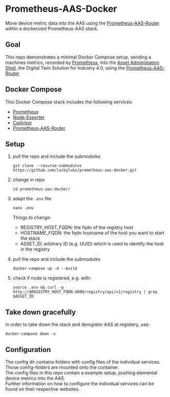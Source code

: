 # Prometheus-AAS-Docker

Move device metric data into the AAS using the [Prometheus-AAS-Router](https://github.com/n14s/prometheus-aas-router) within a dockerized Prometheus-AAS stack.

## Goal

This repo demonstrates a minimal Docker Compose setup, sending a machines metrics, recorded by [Prometheus](https://prometheus.io/), into the [Asset Administation Shell](https://www.plattform-i40.de/IP/Redaktion/EN/Standardartikel/specification-administrationshell.html), the Digital Twin Solution for Industry 4.0, using the [Prometheus-AAS-Router](https://github.com/n14s/prometheus-aas-router)

## Docker Compose

This Docker Compose stack includes the following services:

- [Prometheus](https://github.com/prometheus/prometheus)
- [Node-Exporter](https://github.com/prometheus/node_exporter)
- [Cadvisor](https://github.com/google/cadvisor)
- [Prometheus-AAS-Router](https://github.com/luckyluks/prometheus-aas-router)

## Setup

1. pull the repo and include the submodules
    ```console
    git clone --recurse-submodules https://github.com/luckyluks/prometheus-aas-docker.git
    ```

2. change in repo
    ```console
    cd prometheus-aas-docker/
    ```

3. adapt the ``.env`` file
    ```console
    nano .env
    ```
    Things to change:
    - REGISTRY_HOST_FQDN: the fqdn of the registry host
    - HOSTNAME_FQDN: the fqdn hostname of the host you want to start the stack
    - ASSET_ID: arbitrary ID (e.g. UUID) which is used to identify the host in the registry

4. pull the repo and include the submodules
    ```console
    docker-compose up -d --build
    ```
5. check if node is registered, e.g. with: 
    ```
    source .env && curl -q http://$REGISTRY_HOST_FQDN:4000/registry/api/v1/registry | grep $ASSET_ID
    ```


## Take down gracefully

in order to take down the stack and deregister AAS at registery, use:
```console
docker-compose down -v
```
## Configuration

The config dir contains folders with config files of the individual services.  
Those config-folders are mounted onto the container.  
The config files in this repo contain a example setup, pushing elemental device metrics into the AAS.  
Further information on how to configure the individual services can be found on their respective websites.
